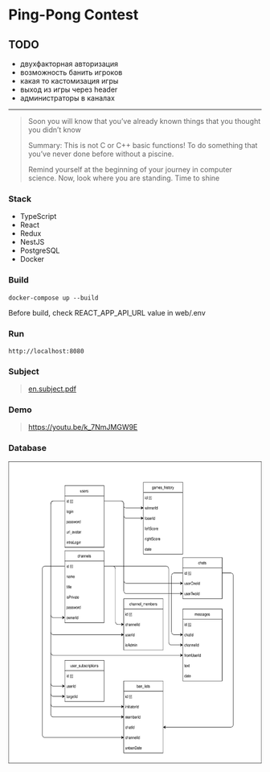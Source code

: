 # Ping-Pong Contest

## TODO
- двухфакторная авторизация
- возможность банить игроков
- какая то кастомизация игры
- выход из игры через header
- администраторы в каналах

---

> Soon you will know that you’ve already known things that you thought you didn’t know
>
> Summary: This is not C or C++ basic functions! To do something that you’ve never done before without a piscine.
>
> Remind yourself at the beginning of your journey in computer science. Now, look where you are standing. Time to shine

### Stack
- TypeScript
- React
- Redux
- NestJS
- PostgreSQL
- Docker

### Build

```
docker-compose up --build
```

Before build, check REACT_APP_API_URL value in web/.env

### Run

```
http://localhost:8080
```

### Subject
> [en.subject.pdf](./en.subject.pdf)

### Demo
> https://youtu.be/k_7NmJMGW9E

### Database
<p align="center">
  <img src="./db/schema/relations.svg" height="600px">
</p>
